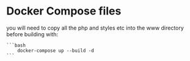 # Docker Compose files

you will need to copy all the php and styles etc into the www directory before building with:

    ```bash
        docker-compose up --build -d
    ```

